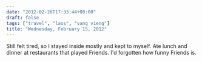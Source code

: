 ```yaml
---
date: "2012-02-26T17:33:44+00:00"
draft: false
tags: ["travel", "laos", "vang vieng"]
title: "Wednesday, February 15, 2012"
---
```

Still felt tired, so I stayed inside mostly and kept to myself. Ate lunch and dinner at restaurants that played Friends. I'd forgotten how funny Friends is.
